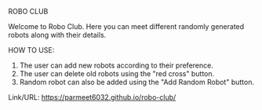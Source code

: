 ROBO CLUB

Welcome to Robo Club. Here you can meet different randomly generated robots along with their details.

HOW TO USE:

1. The user can add new robots according to their preference.
2. The user can delete old robots using the "red cross" button.
3. Random robot can also be added using the "Add Random Robot" button.

Link/URL: https://parmeet6032.github.io/robo-club/

